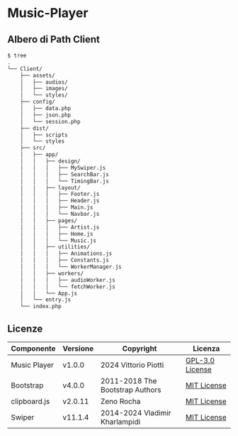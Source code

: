 # Music-Player


## Albero di Path Client

```bash
$ tree
.
└── Client/
    ├── assets/
    │   ├── audios/
    │   ├── images/
    │   └── styles/
    ├── config/
    │   ├── data.php
    │   ├── json.php
    │   └── session.php
    ├── dist/
    │   ├── scripts
    │   └── styles
    ├── src/
    │   ├── app/
    │   │   ├── design/
    │   │   │   ├── MySwiper.js
    │   │   │   ├── SearchBar.js
    │   │   │   └── TimingBar.js
    │   │   ├── layout/
    │   │   │   ├── Footer.js
    │   │   │   ├── Header.js
    │   │   │   ├── Main.js
    │   │   │   └── Navbar.js
    │   │   ├── pages/
    │   │   │   ├── Artist.js
    │   │   │   ├── Home.js
    │   │   │   └── Music.js
    │   │   ├── utilities/
    │   │   │   ├── Animations.js
    │   │   │   ├── Constants.js
    │   │   │   └── WorkerManager.js
    │   │   ├── workers/
    │   │   │   ├── audioWorker.js
    │   │   │   └── fetchWorker.js
    │   │   └── App.js
    │   └── entry.js
    └── index.php

```


## Licenze
| Componente         | Versione  | Copyright                         | Licenza                                                       |
|--------------------|-----------|-----------------------------------|---------------------------------------------------------------|
| Music Player | v1.0.0    | 2024 Vittorio Piotti              | [GPL-3.0 License](https://github.com/vittorioPiotti/Music-Player/blob/main/LICENSE.md) |
| Bootstrap          | v4.0.0    | 2011-2018 The Bootstrap Authors   | [MIT License](https://github.com/twbs/bootstrap/blob/master/LICENSE) |
| clipboard.js             | v2.0.11    | Zeno Rocha | [MIT License](https://clipboardjs.com/) |
| Swiper             | v11.1.4    | 2014-2024 Vladimir Kharlampidi | [MIT License](https://swiperjs.com) |
